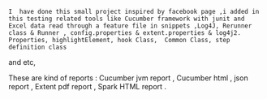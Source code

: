     I  have done this small project inspired by facebook page ,i added in this testing related tools like Cucumber framework with junit and Excel data read through a feature file in snippets ,Log4J, Rerunner class & Runner , config.properties & extent.properties & log4j2. Properties, highlightElement, hook Class,  Common Class, step definition class
and etc,

These are kind of reports : Cucumber jvm report , Cucumber html , json report , Extent pdf report , Spark HTML report .
